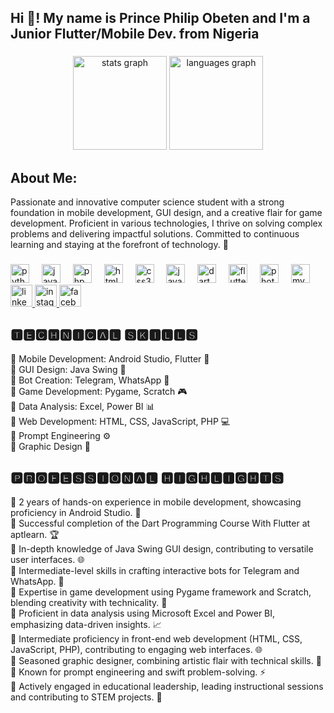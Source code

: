 <h2 align="left">Hi 👋! My name is Prince Philip Obeten and I'm a Junior Flutter/Mobile Dev.  from Nigeria</h2>

###

<div align="center">
  <img src="https://github-readme-stats.vercel.app/api?username=princeobeten&hide_title=false&hide_rank=false&show_icons=true&include_all_commits=true&count_private=true&disable_animations=false&theme=dracula&locale=en&hide_border=false" height="150" alt="stats graph"  />
  <img src="https://github-readme-stats.vercel.app/api/top-langs?username=princeobeten&locale=en&hide_title=false&layout=compact&card_width=320&langs_count=5&theme=dracula&hide_border=false" height="150" alt="languages graph"  />
</div>

###

<p align="left"><h2>About Me:</h2>
Passionate and innovative computer science student with a strong foundation in mobile development, GUI design, and a creative flair for game development. Proficient in various technologies, I thrive on solving complex problems and delivering impactful solutions. Committed to continuous learning and staying at the forefront of technology. 🚀</p>

###

<div align="left">
  <img src="https://cdn.jsdelivr.net/gh/devicons/devicon/icons/python/python-original.svg" height="30" alt="python logo"  />
  <img width="12" />
  <img src="https://cdn.jsdelivr.net/gh/devicons/devicon/icons/java/java-original.svg" height="30" alt="java logo"  />
  <img width="12" />
  <img src="https://cdn.jsdelivr.net/gh/devicons/devicon/icons/php/php-original.svg" height="30" alt="php logo"  />
  <img width="12" />
  <img src="https://cdn.jsdelivr.net/gh/devicons/devicon/icons/html5/html5-original.svg" height="30" alt="html5 logo"  />
  <img width="12" />
  <img src="https://cdn.jsdelivr.net/gh/devicons/devicon/icons/css3/css3-original.svg" height="30" alt="css3 logo"  />
  <img width="12" />
  <img src="https://cdn.jsdelivr.net/gh/devicons/devicon/icons/javascript/javascript-original.svg" height="30" alt="javascript logo"  />
  <img width="12" />
  <img src="https://cdn.jsdelivr.net/gh/devicons/devicon/icons/dart/dart-original.svg" height="30" alt="dart logo"  />
  <img width="12" />
  <img src="https://cdn.jsdelivr.net/gh/devicons/devicon/icons/flutter/flutter-original.svg" height="30" alt="flutter logo"  />
  <img width="12" />
  <img src="https://cdn.jsdelivr.net/gh/devicons/devicon/icons/photoshop/photoshop-plain.svg" height="30" alt="photoshop logo"  />
  <img width="12" />
  <img src="https://cdn.jsdelivr.net/gh/devicons/devicon/icons/mysql/mysql-original.svg" height="30" alt="mysql logo"  />
  
 
 
  <a href="https://www.linkedin.com/in/princeobeten/" target="_blank">
    <img src="https://img.shields.io/static/v1?message=LinkedIn&logo=linkedin&label=&color=0077B5&logoColor=white&labelColor=&style=for-the-badge" height="35" alt="linkedin logo"  />
  </a>
  <a href="https://www.instagram.com/princeobeten1" target="_blank">
    <img src="https://img.shields.io/static/v1?message=Instagram&logo=instagram&label=&color=E4405F&logoColor=white&labelColor=&style=for-the-badge" height="35" alt="instagram logo"  />
  </a>
  <a href="https://web.facebook.com/prince.obeten.756" target="_blank">
    <img src="https://img.shields.io/static/v1?message=Facebook&logo=facebook&label=&color=1877F2&logoColor=white&labelColor=&style=for-the-badge" height="35" alt="facebook logo"  />
  </a>
<!--   <a href="[princeobeten56@gmail.com](https://mail.google.com/mail/u/0/#inbox?compose=DmwnWrRlQQPXQdCdPWzrmZFPKqjdDxLbxcfRXmwgrDsKxjXKlTTztqVsBmDBphxxHLlPPGPkfGPQ)" target="_blank">
    <img src="https://img.shields.io/static/v1?message=Gmail&logo=gmail&label=&color=D14836&logoColor=white&labelColor=&style=for-the-badge" height="35" alt="gmail logo"  />
  </a> -->


</div>

###

<p align="left">
<h2>🆃🅴🅲🅷🅽🅸🅲🅰🅻 🆂🅺🅸🅻🅻🆂</h2>

🚦 Mobile Development: Android Studio, Flutter 📱 <br>
🚦 GUI Design: Java Swing 🎨 <br>
🚦 Bot Creation: Telegram, WhatsApp 🤖 <br>
🚦 Game Development: Pygame, Scratch 🎮 <br>
🚦 Data Analysis: Excel, Power BI 📊 <br>
🚦 Web Development: HTML, CSS, JavaScript, PHP 💻 <br>
🚦 Prompt Engineering ⚙️ <br>
🚦 Graphic Design 🎨 <br>

<h2>🅿🆁🅾🅵🅴🆂🆂🅸🅾🅽🅰🅻 🅷🅸🅶🅷🅻🅸🅶🅷🆃🆂</h2>

🚦 2 years of hands-on experience in mobile development, showcasing proficiency in Android Studio. 🌟 <br>
🚦 Successful completion of the Dart Programming Course With Flutter at aptlearn. 🏆 <br>
🚦 In-depth knowledge of Java Swing GUI design, contributing to versatile user interfaces. 🌐 <br>
🚦 Intermediate-level skills in crafting interactive bots for Telegram and WhatsApp. 💬 <br>
🚦 Expertise in game development using Pygame framework and Scratch, blending creativity with technicality. 🚀 <br>
🚦 Proficient in data analysis using Microsoft Excel and Power BI, emphasizing data-driven insights. 📈 <br>
🚦 Intermediate proficiency in front-end web development (HTML, CSS, JavaScript, PHP), contributing to engaging web interfaces. 🌐 <br>
🚦 Seasoned graphic designer, combining artistic flair with technical skills. 🎨 <br>
🚦 Known for prompt engineering and swift problem-solving. ⚡ <br>
🚦 Actively engaged in educational leadership, leading instructional sessions and contributing to STEM projects. 🌟</p>

###
